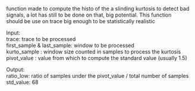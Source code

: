   function made to compute the histo of the a slinding kurtosis to detect bad   
  signals, a lot has still to be done on that, big potential. This function   
  should be use on trace big enough to be statistically realistic   
     
  Input:   
      trace: trace to be processed   
      first_sample & last_sample: window to be processed   
      kurto_sample : window size counted in samples to process the kurtosis   
      pivot_value : value from which to compute the standard value (usually 1.5)   
         
  Output:   
      ratio_low:  ratio of samples under the pivot_value / total number of samples   
      std_value: 68 